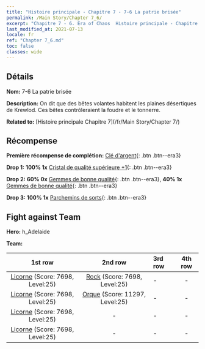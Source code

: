```yaml
---
title: "Histoire principale - Chapitre 7 - 7-6 La patrie brisée"
permalink: /Main Story/Chapter 7_6/
excerpt: "Chapitre 7 - 6. Era of Chaos  Histoire principale - Chapitre 7_6. 7-6 La patrie brisée"
last_modified_at: 2021-07-13
locale: fr
ref: "Chapter 7_6.md"
toc: false
classes: wide
---
```


## Détails

 **Nom:** 7-6 La patrie brisée

 **Description:** On dit que des bêtes volantes habitent les plaines désertiques de Krewlod. Ces bêtes contrôleraient la foudre et le tonnerre.

 **Related to:** [Histoire principale Chapitre 7](/fr/Main Story/Chapter 7/)

## Récompense

 **Première récompense de complétion:** [Clé d'argent](/ItemsFR/con_693/){: .btn .btn--era3}

 **Drop 1:** **100% 1x** [Cristal de qualité supérieure +1](/ItemsFR/mat_24/){: .btn .btn--era3}

 **Drop 2:** **60% 0x** [Gemmes de bonne qualité](/ItemsFR/mat_16/){: .btn .btn--era3}, **40% 1x** [Gemmes de bonne qualité](/ItemsFR/mat_16/){: .btn .btn--era3}

 **Drop 3:** **100% 1x** [Parchemins de sorts](/ItemsFR/con_694/){: .btn .btn--era3}


## Fight against Team
 **Hero:** h_Adelaide

 **Team:**


  | 1st row | 2nd row | 3rd row | 4th row |
  |:----:|:----:|:----|:----:|
  | [Licorne](/fr/units/Unicorn/) (Score: 7698, Level:25)  | [Rock](/fr/units/Roc/) (Score: 7698, Level:25)  | - | - |
  | [Licorne](/fr/units/Unicorn/) (Score: 7698, Level:25)  | [Orque](/fr/units/Orc/) (Score: 11297, Level:25)  | - | - |
  | [Licorne](/fr/units/Unicorn/) (Score: 7698, Level:25)  | - | - | - |
  | [Licorne](/fr/units/Unicorn/) (Score: 7698, Level:25)  | - | - | - |


